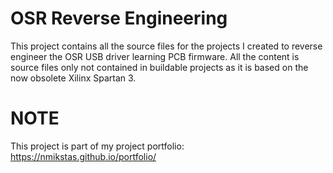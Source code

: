 # OSR Reverse Engineering
This project contains all the source files for the projects I created to reverse engineer the OSR USB driver learning PCB firmware.  All the content is source files only not contained in buildable projects as it is based on the now obsolete Xilinx Spartan 3.

# NOTE
This project is part of my project portfolio: https://nmikstas.github.io/portfolio/
